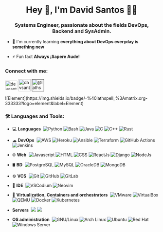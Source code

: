 <h1 align="center">Hey 👋, I'm David Santos 👨‍💻</h1>
<h3 align="center">Systems Engineer, passionate about the fields DevOps, Backend and SysAdmin.</h3>



- 🌱 I'm currently learning **everything about DevOps everyday is something new**

- ⚡ Fun fact **Always ¡Sapere Aude!**

<h3 align="left">Connect with me:</h3>
<p align="left">
<a href="https://linkedin.com/in/devsantoss" target="blank"><img align="center" src="https://raw.githubusercontent.com/rahuldkjain/github-profile-readme-generator/master/src/images/icons/Social/linked-in-alt.svg" alt="devsantoss" height="30" width="40" /></a>
<a href="mailto:davsantos@protonmail.com" target="blank"><img align="center" src="https://raw.githubusercontent.com/wappalyzer/wappalyzer/master/src/drivers/webextension/images/icons/Proton%20Mail.svg" alt="davsantos" height="40" width="40" /></a>
<a href="" target="blank"><img align="center" src="https://element.io/images/logo-mark-primary.svg" alt="@lathspell_:matrix.org" height="40" width="40" /></a>
</p>
![Element](https://img.shields.io/badge/-%40lathspell_%3Amatrix.org-333333?logo=element&label=Element)

<h3 align="left">🛠 Languages and Tools:</h3>

- 💻 **Languages**&nbsp;
  ![Python](https://img.shields.io/badge/-Python-333333?style=flat&logo=python)
  ![Bash](https://img.shields.io/badge/-Bash-333333?style=flat&logo=gnubash)
  ![Java](https://img.shields.io/badge/-Java-333333?style=flat&logo=Java&logoColor=007396)
  ![C](https://img.shields.io/badge/-C-333333?logo=c)
  ![C++](https://img.shields.io/badge/-C%2B%2B-333333?style=flat&logo=cplusplus)
  ![Rust](https://img.shields.io/badge/-Rust-333333?style=flat&logo=rust)

- ☁ **DevOps**&nbsp;
  ![AWS](https://img.shields.io/badge/-AWS-333333?style=flat&logo=amazonaws)
  ![Heroku](https://img.shields.io/badge/-Heroku-333333?style=flat&logo=heroku)
  ![Ansible](https://img.shields.io/badge/-Ansible-333333?style=flat&logo=ansible)
  ![Terraform](https://img.shields.io/badge/-Terraform-333333?style=flat&logo=terraform&label=IaC)
  ![GitHub Actions](https://img.shields.io/badge/-GitHub%20Actions-333333?style=flat&logo=githubactions&label=CI/CD)
  ![Jenkins](https://img.shields.io/badge/-Jenkins-333333?style=flat&logo=jenkins)

- 🌐 **Web**&nbsp;
  ![Javascript](https://img.shields.io/badge/-Javascript-333333?style=flat&logo=javascript)
  ![HTML](https://img.shields.io/badge/-HTML-333333?style=flat&logo=html5)
  ![CSS](https://img.shields.io/badge/-CSS-333333?style=flat&logo=css3)
  ![ReactJs](https://img.shields.io/badge/-ReactJs-333333?style=flat&logo=react)
  ![Django](https://img.shields.io/badge/-Django-333333?style=flat&logo=django)
  ![NodeJs](https://img.shields.io/badge/-NodeJS-333333?style=flat&logo=nodedotjs)


- 🛢 **BD**&nbsp;
  ![PostgreSQL](https://img.shields.io/badge/-PostgreSQL-333333?style=flat&logo=postgresql)
  ![MySQL](https://img.shields.io/badge/-MySQL-333333?style=flat&logo=mysql)
  ![OracleDB](https://img.shields.io/badge/-OracleDB-333333?style=flat&logo=oracle&logoColor=red)
  ![MongoDB](https://img.shields.io/badge/-MongoDB-333333?style=flat&logo=mongodb)

- ⚙️ **VCS**&nbsp;
  ![Git](https://img.shields.io/badge/-Git-333333?style=flat&logo=git)
  ![GitHub](https://img.shields.io/badge/-GitHub-333333?style=flat&logo=github)
  ![GitLab](https://img.shields.io/badge/-GitLab-333333?style=flat&logo=gitlab)

  
- 🔧 **IDE**&nbsp;
  ![VSCodium](https://img.shields.io/badge/-VSCodium-333333?style=flat&logo=vscodium)
  ![Neovim](https://img.shields.io/badge/-Neovim-333333?style=flat&logo=neovim)

- 📡 **Virtualization, Containers and orchestrators**&nbsp;
  ![VMware](https://img.shields.io/badge/-VMware-333333?style=flat&logo=vmware)
  ![VirtualBox](https://img.shields.io/badge/-VirtualBox-333333?style=flat&logo=virtualbox)
  ![QEMU](https://img.shields.io/badge/-QEMU-333333?style=flat&logo=qemu)
  ![Docker](https://img.shields.io/badge/-Docker-333333?style=flat&logo=docker)
  ![Kubernetes](https://img.shields.io/badge/-Kubernetes-333333?style=flat&logo=kubernetes)


- **Servers**&nbsp;
  ![](https://img.shields.io/badge/-Nginx-333333?style=flat&logo=nginx)
  ![](https://img.shields.io/badge/-Apache-333333?style=flat&logo=apache)

- **OS administration**&nbsp;
  ![GNU/Linux](https://img.shields.io/badge/-GNU%2FLinux-333333?style=flat&logo=linux)
  ![Arch Linux](https://img.shields.io/badge/-Arch%20Linux-333333?style=flat&logo=archlinux)
  ![Ubuntu](https://img.shields.io/badge/-Ubuntu-333333?style=flat&logo=ubuntu)
  ![Red Hat](https://img.shields.io/badge/-Red%20Hat-333333?style=flat&logo=redhat)
  ![Windows Server](https://img.shields.io/badge/-Windows%20Server-333333?style=flat&logo=windows)
